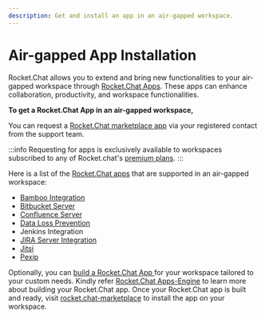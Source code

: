 ```yaml
---
description: Get and install an app in an air-gapped workspace.
---
```


# Air-gapped App Installation

Rocket.Chat allows you to extend and bring new functionalities to your air-gapped workspace through [Rocket.Chat Apps](/extend-rocket.chat-capabilities/rocket.chat-marketplace). These apps can enhance collaboration, productivity, and workspace functionalities.

**To get a Rocket.Chat App in an air-gapped workspace,**

You can request a [Rocket.Chat marketplace app](/extend-rocket.chat-capabilities/rocket.chat-marketplace) via your registered contact from the support team.

:::info
Requesting for apps is exclusively available to workspaces subscribed to any of Rocket.chat's [premium plans](../../readme/our-plans.md).
:::

Here is a list of the [Rocket.Chat apps](/extend-rocket.chat-capabilities/rocket.chat-marketplace) that are supported in an air-gapped workspace:

* [Bamboo Integration](../../extend-rocket.chat-capabilities/rocket.chat-marketplace/rocket.chat-public-apps-guides/atlassian-apps/bamboo-app.md)
* [Bitbucket Server](../../extend-rocket.chat-capabilities/rocket.chat-marketplace/rocket.chat-public-apps-guides/atlassian-apps/bitbucket-server.md)
* [Confluence Server](../../extend-rocket.chat-capabilities/rocket.chat-marketplace/rocket.chat-public-apps-guides/atlassian-apps/confluence-server.md)
* [Data Loss Prevention](../../extend-rocket.chat-capabilities/rocket.chat-marketplace/rocket.chat-public-apps-guides/data-loss-prevention-dlp-app.md)
* Jenkins Integration
* [JIRA Server Integration](../../extend-rocket.chat-capabilities/rocket.chat-marketplace/rocket.chat-public-apps-guides/atlassian-apps/jira-server.md)
* [Jitsi](../../use-rocket.chat/rocket.chat-conference-call/conference-call-admin-guide/jitsi-app.md)
* [Pexip](../../use-rocket.chat/rocket.chat-conference-call/conference-call-admin-guide/pexip-app.md)

Optionally, you can [build a Rocket.Chat App ](https://developer.rocket.chat/apps-engine/getting-started/creating-an-app)for your workspace tailored to your custom needs. Kindly refer [Rocket.Chat Apps-Engine](https://developer.rocket.chat/apps-engine/rocket.chat-apps-engine) to learn more about building your Rocket.Chat app. Once your Rocket.Chat app is built and ready, visit [rocket.chat-marketplace](/extend-rocket.chat-capabilities/rocket.chat-marketplace#installing-a-private-app "mention") to install the app on your workspace.

